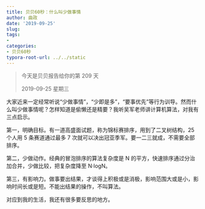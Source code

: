 ```yaml
---
title: 贝贝60秒：什么叫少做事情
author: 曲政
date: '2019-09-25'
slug: 
tags:
- 
categories:
- 贝贝60秒
typora-root-url: ../../static
---
```


>   今天是贝贝报告给你的第 209 天
>
>   2019-09-25 星期三

大家近来一定经常听说“少做事情”，“少即是多”，“要事优先”等行为训导。然而什么叫少做事情呢？怎样知道是偷懒还是精要？我听吴军老师讲计算机算法，对我有三点启示。

第一，明确目标。有一道高盛面试题，称为锦标赛排序，用到了二叉树结构，25 个人用 5 条赛道通过最多 7 次就可以决出冠亚季军。要一二三就成，不需要全部排序。

第二，少做动作。经典的冒泡排序的算法复杂度是 N 的平方，快速排序通过分治加合并，少做比较，把复杂度降至 N·logN。

第三，有影响力。做事要出结果，才谈得上积极或是消极，影响范围大或是小，影响时间长或是短。不能出结果的操作，不叫算法。

对应到我的生活，我还有很多要反思的地方。
​
